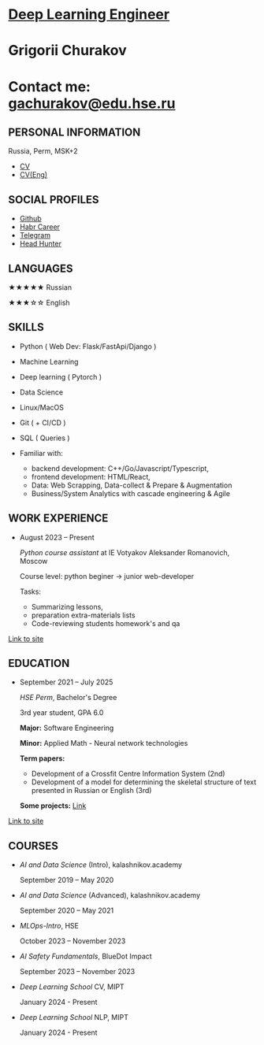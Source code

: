 # [Deep Learning Engineer](https://github.com/gchurakov/cv)
# Grigorii Churakov
# Contact me: gachurakov@edu.hse.ru
## PERSONAL INFORMATION
Russia, Perm, MSK+2
- [CV](https://github.com/gchurakov/CV/blob/main/cv_nlp.md)
- [CV(Eng)](https://github.com/gchurakov/CV/blob/main/cv_nlp_en.md)
## SOCIAL PROFILES
  - [Github](https://github.com/gchurakov)
  - [Habr Career](https://career.habr.com/gachurakov)
  - [Telegram](t.me/gachurakov)
  - [Head Hunter](https://perm.hh.ru/resume/28e48f6eff0c27d87d0039ed1f664869447250)

## LANGUAGES
  ★★★★★ Russian
  
  ★★★☆☆ English

## SKILLS
  - Python ( Web Dev: Flask/FastApi/Django )
  - Machine Learning
  - Deep learning ( Pytorch )
  - Data Science
  - Linux/MacOS
  - Git ( + CI/CD )
  - SQL ( Queries )

    
  - Familiar with:
    - backend development: C++/Go/Javascript/Typescript,
    - frontend development: HTML/React,
    - Data: Web Scrapping, Data-collect & Prepare & Augmentation
    - Business/System Analytics with cascade engineering & Agile

## WORK EXPERIENCE
  - August 2023 – Present
    
    _Python course assistant_ at IE Votyakov Aleksander Romanovich, Moscow

    Course level: python beginer -> junior web-developer
  
  
    Tasks:
    - Summarizing lessons, 
    - preparation extra-materials lists
    - Code-reviewing students homework's and qa
  
  [Link to site](https://votyakov.com/programming-after-school)




## EDUCATION
  - September 2021 – July 2025
    
    _HSE Perm_, Bachelor's Degree

    3rd year student, GPA 6.0


    **Major:** Software Engineering
    
    **Minor:** Applied Math - Neural network technologies
    
    **Term papers:**
      - Development of a Crossfit Centre Information System (2nd)
      - Development of a model for determining the skeletal structure of text presented in Russian or English (3rd)
   
    **Some projects:** [Link](https://github.com/gchurakov/steps2buildAI)

[Link to site](https://perm.hse.ru/)

## COURSES
  - _AI and Data Science_ (Intro), kalashnikov.academy
    
    September 2019 – May 2020
  - _AI and Data Science_ (Advanced), kalashnikov.academy 

    September 2020 – May 2021
  - _MLOps-Intro_, HSE
    
    October 2023 – November 2023
  - _AI Safety Fundamentals_, BlueDot Impact
    
    September 2023 – November 2023
  - _Deep Learning School_ CV, MIPT

    
    January 2024 - Present
  - _Deep Learning School_ NLP, MIPT

    January 2024 - Present



